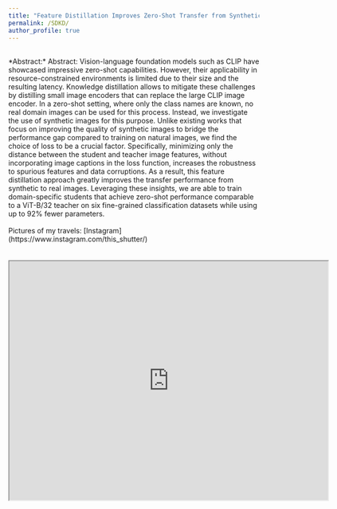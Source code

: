 ```yaml
---
title: "Feature Distillation Improves Zero-Shot Transfer from Synthetic Images"
permalink: /SDKD/
author_profile: true
---
```

<br>
*Abstract:* Abstract: Vision-language foundation models such as CLIP have showcased impressive zero-shot capabilities. However, their applicability in resource-constrained environments is limited due to their size and the resulting latency. Knowledge distillation allows to mitigate these challenges by distilling small image encoders that can replace the large CLIP image encoder. In a zero-shot setting, where only the class names are known, no real domain images can be used for this process. Instead, we investigate the use of synthetic images for this purpose. Unlike existing works that focus on improving the quality of synthetic images to bridge the performance gap compared to training on natural images, we find the choice of loss to be a crucial factor. Specifically, minimizing only the distance between the student and teacher image features, without incorporating image captions in the loss function, increases the robustness to spurious features and data corruptions. As a result, this feature distillation approach greatly improves the transfer performance from synthetic to real images. Leveraging these insights, we are able to train domain-specific students that achieve zero-shot performance comparable to a ViT-B/32 teacher on six fine-grained classification datasets while using up to 92% fewer parameters.
<br>
<br>
Pictures of my travels: [Instagram](https://www.instagram.com/this_shutter/)<br>
<br>
<br>
<iframe src="https://www.google.com/maps/d/u/0/embed?mid=1N5l37bKWb69Rj_Sv-wVEjZOTq6m3J2-n&ehbc=2E312F" width="640" height="480"></iframe>
